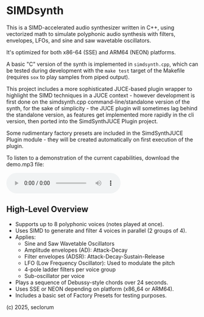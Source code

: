 # SIMDsynth

This is a SIMD-accelerated audio synthesizer written in C++, using vectorized math to simulate polyphonic audio synthesis with filters, envelopes, LFOs, and sine and saw wavetable oscillators. 

It's optimized for both x86-64 (SSE) and ARM64 (NEON) platforms.

A basic "C" version of the synth is implemented in `simdsynth.cpp`, which can be tested during development with the `make test` target of the Makefile (requires `sox` to play samples from piped output). 

This project includes a more sophisticated JUCE-based plugin wrapper to highlight the SIMD techniques in a JUCE context - however development is first done on the simdsynth.cpp command-line/standalone version of the synth, for the sake of simplicity - the JUCE plugin will sometimes lag behind the standalone version, as features get implemented more rapidly in the cli version, then ported into the SimdSynthJUCE Plugin project.

Some rudimentary factory presets are included in the SimdSynthJUCE Plugin module - they will be created automatically on first execution of the plugin.

To listen to a demonstration of the current capabilities, download the demo.mp3 file:

<audio controls>
	<source src="https://raw.githubusercontent.com/seclorum/SIMDsynth/main/demo_sine.mp3" type="audio/mpeg">
	<a href="https://raw.githubusercontent.com/seclorum/SIMDsynth/main/demo_sine.mp3">Sine wavetable demo.</a>
	<source src="https://raw.githubusercontent.com/seclorum/SIMDsynth/main/demo_saw.mp3" type="audio/mpeg">
	<a href="https://raw.githubusercontent.com/seclorum/SIMDsynth/main/demo_saw.mp3">Sawtooth wavetable demo.</a>
</audio>


## High-Level Overview

- Supports up to 8 polyphonic voices (notes played at once).
- Uses SIMD to generate and filter 4 voices in parallel (2 groups of 4).
- Applies:
  - Sine and Saw Wavetable Oscillators
  - Amplitude envelopes (AD): Attack-Decay
  - Filter envelopes (ADSR): Attack-Decay-Sustain-Release
  - LFO (Low Frequency Oscillator): Used to modulate the pitch
  - 4-pole ladder filters per voice group
  - Sub-oscillator per voice
- Plays a sequence of Debussy-style chords over 24 seconds.
- Uses SSE or NEON depending on platform (x86_64 or ARM64).
- Includes a basic set of Factory Presets for testing purposes.


(c) 2025, seclorum
